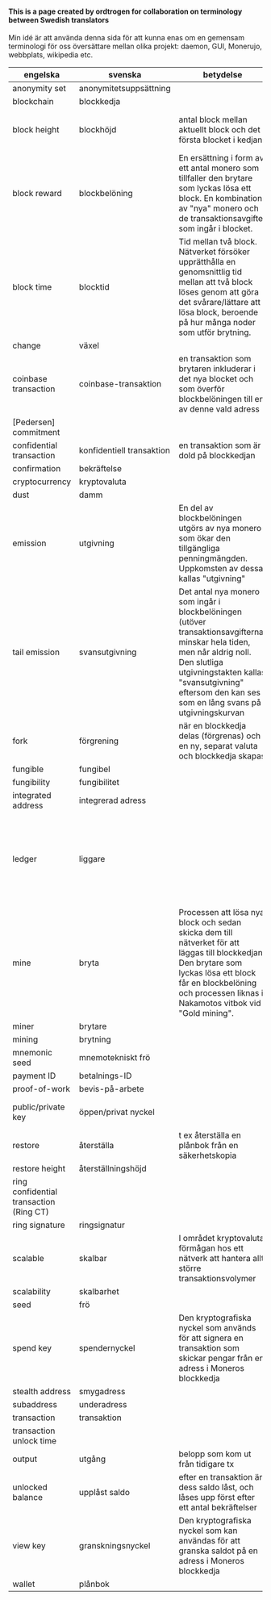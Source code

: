 #### This is a page created by ordtrogen for collaboration on terminology between Swedish translators

Min idé är att använda denna sida för att kunna enas om en gemensam terminologi för oss översättare mellan olika projekt: daemon, GUI, Monerujo, webbplats, wikipedia etc. 

| **engelska** | **svenska** | **betydelse** | **kommentar** | **referens** |
| --- | --- | --- | --- | --- |
| anonymity set | anonymitetsuppsättning | | | |
| blockchain | blockkedja | | | https://it-ord.idg.se/ord/blockkedja/|
| block height | blockhöjd | antal block mellan aktuellt block och det första blocket i kedjan | Hade kunna heta "längd" men nu heter det höjd | |
| block reward | blockbelöning | En ersättning i form av ett antal monero som tillfaller den brytare som lyckas lösa ett block. En kombination av "nya" monero och de transaktionsavgifter som ingår i blocket. | | https://it-ord.idg.se/ord/blockbeloning/|
| block time | blocktid | Tid mellan två block. Nätverket försöker upprätthålla en genomsnittlig tid mellan att två block löses genom att göra det svårare/lättare att lösa block, beroende på hur många noder som utför brytning. | | https://it-ord.idg.se/ord/blocktid/|
| change | växel | | | |
| coinbase transaction | coinbase-transaktion | en transaktion som brytaren inkluderar i det nya blocket och som överför blockbelöningen till en av denne vald adress| | |
| [Pedersen] commitment | | | | |
| confidential transaction | konfidentiell transaktion | en transaktion som är dold på blockkedjan | | |
| confirmation | bekräftelse | | | |
| cryptocurrency | kryptovaluta | | | |
| dust | damm | | | |
| emission | utgivning | En del av blockbelöningen utgörs av nya monero som ökar den tillgängliga penningmängden. Uppkomsten av dessa kallas "utgivning"| | |
| tail emission | svansutgivning | Det antal nya monero som ingår i blockbelöningen (utöver transaktionsavgifterna) minskar hela tiden, men når aldrig noll. Den slutliga utgivningstakten kallas "svansutgivning" eftersom den kan ses som en lång svans på utgivningskurvan | | |
| fork | förgrening | när en blockkedja delas (förgrenas) och en ny, separat valuta och blockkedja skapas | |https://it-ord.idg.se/ord/forgrening/|
| fungible | fungibel | | | https://it-ord.idg.se/?s=fungibel |
| fungibility | fungibilitet | | | https://it-ord.idg.se/?s=fungibel|
| integrated address | integrerad adress | | | |
| ledger | liggare | | Blockkedjan utgör ett register, en "liggare", över alla transaktioner som ägt rum. Jfr "hotelliggare"| https://it-ord.idg.se/ord/liggare/ |
| mine | bryta | Processen att lösa nya block och sedan skicka dem till nätverket för att läggas till blockkedjan. Den brytare som lyckas lösa ett block får en blockbelöning och processen liknas i Nakamotos vitbok vid "Gold mining".|Det finns tyvärr ingen etablerad term för detta inom området kryptovaluta. |"gruvbrytning" http://iate.europa.eu|
| miner | brytare | | | |
| mining | brytning | | | |
| mnemonic seed | mnemotekniskt frö | | | http://iate.europa.eu/ |
| payment ID | betalnings-ID | | | |
| proof-of-work | bevis-på-arbete | | | https://it-ord.idg.se/ord/bevis-pa-arbete/|
| public/private key | öppen/privat nyckel | | |http://www.termado.com/DatatermSearch/?ss=public https://it-ord.idg.se/ord/oppen-nyckel/|
| restore | återställa | t ex återställa en plånbok från en säkerhetskopia| | Microsoft Language Portal |
| restore height | återställningshöjd | | | | 
| ring confidential transaction (Ring CT) | | | | |
| ring signature | ringsignatur | | | |
| scalable | skalbar | I området kryptovaluta, förmågan hos ett nätverk att hantera allt större transaktionsvolymer| |https://it-ord.idg.se/ord/skalbarhet/ |
| scalability | skalbarhet | | | https://it-ord.idg.se/ord/skalbarhet/|
| seed | frö | | | |
| spend key | spendernyckel | Den kryptografiska nyckel som används för att signera en transaktion som skickar pengar från en adress i Moneros blockkedja | |Varför "spendera" för "spend":  https://it-ord.idg.se/ord/dubbelspendering/ |
| stealth address | smygadress | | | https://sv.wikipedia.org/wiki/Smygteknik |
| subaddress | underadress | | | |
| transaction | transaktion | | ||
| transaction unlock time | | | ||
| output | utgång | belopp som kom ut från tidigare tx | | |
| unlocked balance | upplåst saldo | efter en transaktion är dess saldo låst, och låses upp först efter ett antal bekräftelser | | |
| view key | granskningsnyckel | Den kryptografiska nyckel som kan användas för att granska saldot på en adress i Moneros blockkedja | | |
| wallet | plånbok | | | |
